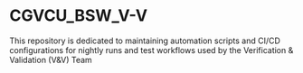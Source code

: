 # CGVCU_BSW_V-V
This repository is dedicated to maintaining automation scripts and CI/CD configurations for nightly runs and test workflows used by the Verification &amp; Validation (V&amp;V) Team
